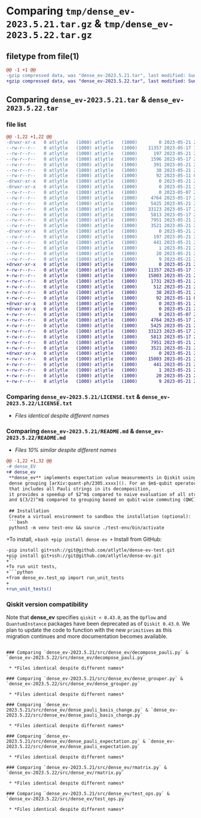 # Comparing `tmp/dense_ev-2023.5.21.tar.gz` & `tmp/dense_ev-2023.5.22.tar.gz`

## filetype from file(1)

```diff
@@ -1 +1 @@
-gzip compressed data, was "dense_ev-2023.5.21.tar", last modified: Sun May 21 21:37:22 2023, max compression
+gzip compressed data, was "dense_ev-2023.5.22.tar", last modified: Sun May 21 23:31:56 2023, max compression
```

## Comparing `dense_ev-2023.5.21.tar` & `dense_ev-2023.5.22.tar`

### file list

```diff
@@ -1,22 +1,22 @@
-drwxr-xr-x   0 atlytle   (1000) atlytle   (1000)        0 2023-05-21 21:37:22.067572 dense_ev-2023.5.21/
--rw-r--r--   0 atlytle   (1000) atlytle   (1000)    11357 2023-05-17 18:55:58.000000 dense_ev-2023.5.21/LICENSE.txt
--rw-r--r--   0 atlytle   (1000) atlytle   (1000)      197 2023-05-21 21:37:22.067572 dense_ev-2023.5.21/PKG-INFO
--rw-r--r--   0 atlytle   (1000) atlytle   (1000)     1596 2023-05-17 22:05:42.000000 dense_ev-2023.5.21/README.md
--rw-r--r--   0 atlytle   (1000) atlytle   (1000)      391 2023-05-21 21:03:08.000000 dense_ev-2023.5.21/pyproject.toml
--rw-r--r--   0 atlytle   (1000) atlytle   (1000)       38 2023-05-21 21:37:22.067572 dense_ev-2023.5.21/setup.cfg
--rw-r--r--   0 atlytle   (1000) atlytle   (1000)       92 2023-05-11 00:44:22.000000 dense_ev-2023.5.21/setup.py
-drwxr-xr-x   0 atlytle   (1000) atlytle   (1000)        0 2023-05-21 21:37:22.053572 dense_ev-2023.5.21/src/
-drwxr-xr-x   0 atlytle   (1000) atlytle   (1000)        0 2023-05-21 21:37:22.064572 dense_ev-2023.5.21/src/dense_ev/
--rw-r--r--   0 atlytle   (1000) atlytle   (1000)        0 2023-05-07 20:22:18.000000 dense_ev-2023.5.21/src/dense_ev/__init__.py
--rw-r--r--   0 atlytle   (1000) atlytle   (1000)     4764 2023-05-17 21:39:18.000000 dense_ev-2023.5.21/src/dense_ev/decompose_pauli.py
--rw-r--r--   0 atlytle   (1000) atlytle   (1000)     5425 2023-05-21 20:44:09.000000 dense_ev-2023.5.21/src/dense_ev/dense_grouper.py
--rw-r--r--   0 atlytle   (1000) atlytle   (1000)    33123 2023-05-17 21:35:44.000000 dense_ev-2023.5.21/src/dense_ev/dense_pauli_basis_change.py
--rw-r--r--   0 atlytle   (1000) atlytle   (1000)     5813 2023-05-17 21:36:14.000000 dense_ev-2023.5.21/src/dense_ev/dense_pauli_expectation.py
--rw-r--r--   0 atlytle   (1000) atlytle   (1000)     7951 2023-05-21 20:43:26.000000 dense_ev-2023.5.21/src/dense_ev/rmatrix.py
--rw-r--r--   0 atlytle   (1000) atlytle   (1000)     3521 2023-05-21 20:21:40.000000 dense_ev-2023.5.21/src/dense_ev/test_ops.py
-drwxr-xr-x   0 atlytle   (1000) atlytle   (1000)        0 2023-05-21 21:37:22.066572 dense_ev-2023.5.21/src/dense_ev.egg-info/
--rw-r--r--   0 atlytle   (1000) atlytle   (1000)      197 2023-05-21 21:37:22.000000 dense_ev-2023.5.21/src/dense_ev.egg-info/PKG-INFO
--rw-r--r--   0 atlytle   (1000) atlytle   (1000)      441 2023-05-21 21:37:22.000000 dense_ev-2023.5.21/src/dense_ev.egg-info/SOURCES.txt
--rw-r--r--   0 atlytle   (1000) atlytle   (1000)        1 2023-05-21 21:37:22.000000 dense_ev-2023.5.21/src/dense_ev.egg-info/dependency_links.txt
--rw-r--r--   0 atlytle   (1000) atlytle   (1000)       20 2023-05-21 21:37:22.000000 dense_ev-2023.5.21/src/dense_ev.egg-info/requires.txt
--rw-r--r--   0 atlytle   (1000) atlytle   (1000)        9 2023-05-21 21:37:22.000000 dense_ev-2023.5.21/src/dense_ev.egg-info/top_level.txt
+drwxr-xr-x   0 atlytle   (1000) atlytle   (1000)        0 2023-05-21 23:31:56.354939 dense_ev-2023.5.22/
+-rw-r--r--   0 atlytle   (1000) atlytle   (1000)    11357 2023-05-17 18:55:58.000000 dense_ev-2023.5.22/LICENSE.txt
+-rw-r--r--   0 atlytle   (1000) atlytle   (1000)    15003 2023-05-21 23:31:56.354939 dense_ev-2023.5.22/PKG-INFO
+-rw-r--r--   0 atlytle   (1000) atlytle   (1000)     1731 2023-05-21 23:17:42.000000 dense_ev-2023.5.22/README.md
+-rw-r--r--   0 atlytle   (1000) atlytle   (1000)      512 2023-05-21 23:26:29.000000 dense_ev-2023.5.22/pyproject.toml
+-rw-r--r--   0 atlytle   (1000) atlytle   (1000)       38 2023-05-21 23:31:56.354939 dense_ev-2023.5.22/setup.cfg
+-rw-r--r--   0 atlytle   (1000) atlytle   (1000)       92 2023-05-11 00:44:22.000000 dense_ev-2023.5.22/setup.py
+drwxr-xr-x   0 atlytle   (1000) atlytle   (1000)        0 2023-05-21 23:31:56.340939 dense_ev-2023.5.22/src/
+drwxr-xr-x   0 atlytle   (1000) atlytle   (1000)        0 2023-05-21 23:31:56.351939 dense_ev-2023.5.22/src/dense_ev/
+-rw-r--r--   0 atlytle   (1000) atlytle   (1000)        0 2023-05-07 20:22:18.000000 dense_ev-2023.5.22/src/dense_ev/__init__.py
+-rw-r--r--   0 atlytle   (1000) atlytle   (1000)     4764 2023-05-17 21:39:18.000000 dense_ev-2023.5.22/src/dense_ev/decompose_pauli.py
+-rw-r--r--   0 atlytle   (1000) atlytle   (1000)     5425 2023-05-21 20:44:09.000000 dense_ev-2023.5.22/src/dense_ev/dense_grouper.py
+-rw-r--r--   0 atlytle   (1000) atlytle   (1000)    33123 2023-05-17 21:35:44.000000 dense_ev-2023.5.22/src/dense_ev/dense_pauli_basis_change.py
+-rw-r--r--   0 atlytle   (1000) atlytle   (1000)     5813 2023-05-17 21:36:14.000000 dense_ev-2023.5.22/src/dense_ev/dense_pauli_expectation.py
+-rw-r--r--   0 atlytle   (1000) atlytle   (1000)     7951 2023-05-21 20:43:26.000000 dense_ev-2023.5.22/src/dense_ev/rmatrix.py
+-rw-r--r--   0 atlytle   (1000) atlytle   (1000)     3521 2023-05-21 20:21:40.000000 dense_ev-2023.5.22/src/dense_ev/test_ops.py
+drwxr-xr-x   0 atlytle   (1000) atlytle   (1000)        0 2023-05-21 23:31:56.353939 dense_ev-2023.5.22/src/dense_ev.egg-info/
+-rw-r--r--   0 atlytle   (1000) atlytle   (1000)    15003 2023-05-21 23:31:56.000000 dense_ev-2023.5.22/src/dense_ev.egg-info/PKG-INFO
+-rw-r--r--   0 atlytle   (1000) atlytle   (1000)      441 2023-05-21 23:31:56.000000 dense_ev-2023.5.22/src/dense_ev.egg-info/SOURCES.txt
+-rw-r--r--   0 atlytle   (1000) atlytle   (1000)        1 2023-05-21 23:31:56.000000 dense_ev-2023.5.22/src/dense_ev.egg-info/dependency_links.txt
+-rw-r--r--   0 atlytle   (1000) atlytle   (1000)       20 2023-05-21 23:31:56.000000 dense_ev-2023.5.22/src/dense_ev.egg-info/requires.txt
+-rw-r--r--   0 atlytle   (1000) atlytle   (1000)        9 2023-05-21 23:31:56.000000 dense_ev-2023.5.22/src/dense_ev.egg-info/top_level.txt
```

### Comparing `dense_ev-2023.5.21/LICENSE.txt` & `dense_ev-2023.5.22/LICENSE.txt`

 * *Files identical despite different names*

### Comparing `dense_ev-2023.5.21/README.md` & `dense_ev-2023.5.22/README.md`

 * *Files 10% similar despite different names*

```diff
@@ -1,22 +1,32 @@
-# dense_EV
+# dense_ev
 **dense_ev** implements expectation value measurements in Qiskit using optimal
 dense grouping [arXiv:quant-ph/2305.xxxx](). For an $m$-qubit operator
 that includes all Pauli strings in its decomposition, 
 it provides a speedup of $2^m$ compared to naive evaluation of all strings,
 and $(3/2)^m$ compared to grouping based on qubit-wise commuting (QWC) families.
 
 ## Installation
 Create a virtual environment to sandbox the installation (optional):
 ```bash
 python3 -m venv test-env && source ./test-env/bin/activate
 ```
+To install,
+```bash
+pip install dense-ev
+```
 Install from GitHub:
 ```bash
-pip install git+ssh://git@github.com/atlytle/dense-ev-test.git
+pip install git+ssh://git@github.com/atlytle/dense-ev.git
+```
+To run unit tests,
+```python
+from dense_ev.test_op import run_unit_tests
+
+run_unit_tests()
 ```
 
 ### Qiskit version compatibility
 Note that **dense_ev** specifies `qiskit < 0.43.0`, as the `Opflow` and
 `QuantumInstance` packages have been deprecated as of `Qiskit 0.43.0`.
 We plan to update the code to function with the new `primitives` as this 
 migration continues and more documentation becomes available.
```

### Comparing `dense_ev-2023.5.21/src/dense_ev/decompose_pauli.py` & `dense_ev-2023.5.22/src/dense_ev/decompose_pauli.py`

 * *Files identical despite different names*

### Comparing `dense_ev-2023.5.21/src/dense_ev/dense_grouper.py` & `dense_ev-2023.5.22/src/dense_ev/dense_grouper.py`

 * *Files identical despite different names*

### Comparing `dense_ev-2023.5.21/src/dense_ev/dense_pauli_basis_change.py` & `dense_ev-2023.5.22/src/dense_ev/dense_pauli_basis_change.py`

 * *Files identical despite different names*

### Comparing `dense_ev-2023.5.21/src/dense_ev/dense_pauli_expectation.py` & `dense_ev-2023.5.22/src/dense_ev/dense_pauli_expectation.py`

 * *Files identical despite different names*

### Comparing `dense_ev-2023.5.21/src/dense_ev/rmatrix.py` & `dense_ev-2023.5.22/src/dense_ev/rmatrix.py`

 * *Files identical despite different names*

### Comparing `dense_ev-2023.5.21/src/dense_ev/test_ops.py` & `dense_ev-2023.5.22/src/dense_ev/test_ops.py`

 * *Files identical despite different names*

